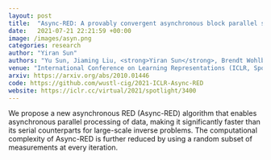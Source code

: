 ```yaml
---
layout: post
title:  "Async-RED: A provably convergent asynchronous block parallel stochastic method using deep denoising priors"
date:   2021-07-21 22:21:59 +00:00
image: /images/asyn.png
categories: research
author: "Yiran Sun"
authors: "Yu Sun, Jiaming Liu, <strong>Yiran Sun</strong>, Brendt Wohlberg, Ulugbek S. Kamilov"
venue: "International Conference on Learning Representations (ICLR, Spotlight)"
arxiv: https://arxiv.org/abs/2010.01446
code: https://github.com/wustl-cig/2021-ICLR-Async-RED
website: https://iclr.cc/virtual/2021/spotlight/3400
---
```

We propose a new asynchronous RED (Async-RED) algorithm that enables asynchronous parallel processing of data, making it significantly faster than its serial counterparts for large-scale inverse problems. The computational complexity of Async-RED is further reduced by using a random subset of measurements at every iteration.
